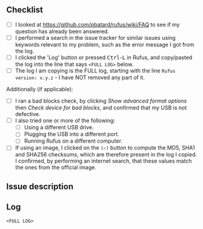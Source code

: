 ﻿<!--PLEASE READ THIS CAREFULLY: You *MUST* read and complete the checklist below, by placing an x into each [ ] (so that it shows '[x]', NOT '[ x]' or '[x ]'), BEFORE clicking on 'Submit new issue'. Failure to perform these steps, WHICH ARE ONLY THERE TO HELP *YOU*, will result in the issue being dismissed without warning.-->

Checklist
---------
- [ ] I looked at https://github.com/pbatard/rufus/wiki/FAQ to see if my question has already been answered.
- [ ] I performed a search in the issue tracker for similar issues using keywords relevant to my problem, such as the error message I got from the log.
- [ ] I clicked the 'Log' button or pressed <kbd>Ctrl</kbd>-<kbd>L</kbd> in Rufus, and copy/pasted the log into the line that says `<FULL LOG>` below.
- [ ] The log I am copying is the FULL log, starting with the line `Rufus version: x.y.z` - I have NOT removed any part of it.

Additionally (if applicable):
- [ ] I ran a bad blocks check, by clicking _Show advanced format options_ then _Check device for bad blocks_, and confirmed that my USB is not defective.
- [ ] I also tried one or more of the following:
  - [ ] Using a different USB drive.
  - [ ] Plugging the USB into a different port.
  - [ ] Running Rufus on a different computer.
- [ ] If using an image, I clicked on the `(✓)` button to compute the MD5, SHA1 and SHA256 checksums, which are therefore present in the log I copied. I confirmed, by performing an internet search, that these values match the ones from the official image.

Issue description
-----------------
<Please describe your issue here>

Log
---
```
<FULL LOG>
```
